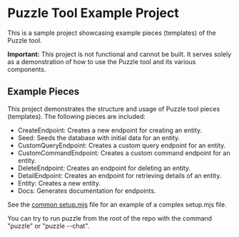 # Puzzle Tool Example Project

This is a sample project showcasing example pieces (templates) of the Puzzle tool.

**Important:** This project is not functional and cannot be built. It serves solely as a demonstration of how to use the Puzzle tool and its various components.

## Example Pieces

This project demonstrates the structure and usage of Puzzle tool pieces (templates). The following pieces are included:

- CreateEndpoint: Creates a new endpoint for creating an entity.
- Seed: Seeds the database with initial data for an entity.
- CustomQueryEndpoint: Creates a custom query endpoint for an entity.
- CustomCommandEndpoint: Creates a custom command endpoint for an entity.
- DeleteEndpoint: Creates an endpoint for deleting an entity.
- DetailEndpoint: Creates an endpoint for retrieving details of an entity.
- Entity: Creates a new entity.
- Docs: Generates documentation for endpoints.

See the [common setup.mjs](puzzle/common/setup.mjs) file for an example of a complex setup.mjs file.

You can try to run puzzle from the root of the repo with the command "puzzle" or "puzzle --chat".
